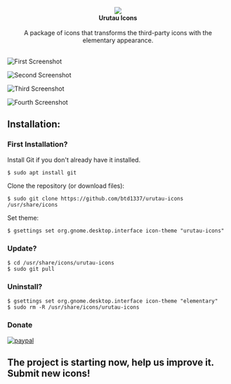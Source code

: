 <p align="center">
  <img src="https://raw.githubusercontent.com/btd1337/elementary-full-icon-theme/master/logo.png"><br>
  <b>Urutau Icons</b><br><br>
  A package of icons that transforms the third-party icons with the elementary appearance.<br><br>
</p>

![First Screenshot](https://raw.githubusercontent.com/btd1337/elementary-full-icon-theme/master/preview/img1.jpeg)  

![Second Screenshot](https://raw.githubusercontent.com/btd1337/elementary-full-icon-theme/master/preview/img2.jpeg)

![Third Screenshot](https://raw.githubusercontent.com/btd1337/elementary-full-icon-theme/master/preview/img3.png)

![Fourth Screenshot](https://raw.githubusercontent.com/btd1337/elementary-full-icon-theme/master/preview/img4.png)  

## Installation:

### First Installation?

Install Git if you don't already have it installed.

    $ sudo apt install git

Clone the repository (or download files):  

    $ sudo git clone https://github.com/btd1337/urutau-icons /usr/share/icons

Set theme:  

    $ gsettings set org.gnome.desktop.interface icon-theme "urutau-icons"

### Update?

    $ cd /usr/share/icons/urutau-icons
    $ sudo git pull

### Uninstall?

    $ gsettings set org.gnome.desktop.interface icon-theme "elementary"
    $ sudo rm -R /usr/share/icons/urutau-icons

### Donate

[![paypal](https://www.paypalobjects.com/en_US/i/btn/btn_donateCC_LG.gif)](https://www.paypal.com/cgi-bin/webscr?cmd=_donations&business=X85LVKF3HYPZL&lc=US&item_name=btd1337&item_number=elementary%2dicons&currency_code=USD&bn=PP%2dDonationsBF%3abtn_donateCC_LG%2egif%3aNonHosted)

## The project is starting now, help us improve it. Submit new icons!
